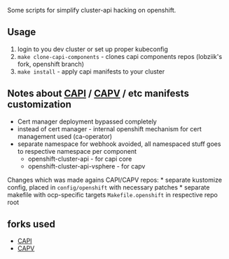 Some scripts for simplify cluster-api hacking on openshift.

## Usage
1. login to you dev cluster or set up proper kubeconfig
2. `make clone-capi-components` - clones capi components repos (lobziik's fork, openshift branch)
3. `make install` - apply capi manifests to your cluster


## Notes about [CAPI](https://github.com/lobziik/cluster-api/tree/openshift) / [CAPV](https://github.com/lobziik/cluster-api-provider-vsphere/tree/openshift) / etc manifests customization

* Cert manager deployment bypassed completely
* instead of cert manager - internal openshift mechanism for cert management used (ca-operator)
* separate namespace for webhook avoided, all namespaced stuff goes to respective namespace per component
    * openshift-cluster-api - for capi core
    * openshift-cluster-api-vsphere - for capv
    
Changes which was made agains CAPI/CAPV repos:
    * separate kustomize config, placed in `config/openshift` with necessary patches
    * separate makefile with ocp-specific targets `Makefile.openshift` in respective repo root
    
## forks used

* [CAPI](https://github.com/lobziik/cluster-api/tree/openshift)
* [CAPV](https://github.com/lobziik/cluster-api-provider-vsphere/tree/openshift)